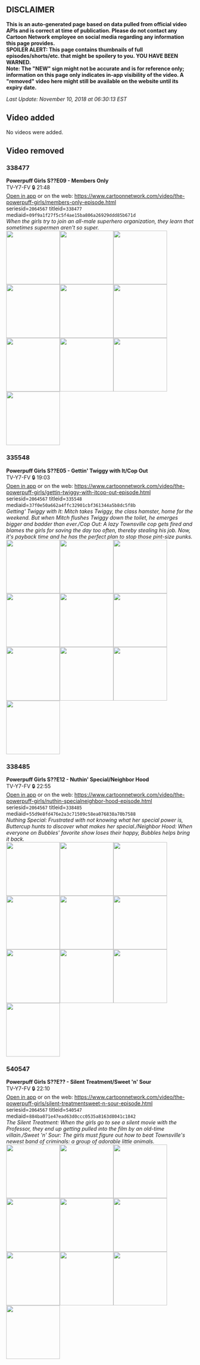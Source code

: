 ## DISCLAIMER
**This is an auto-generated page based on data pulled from official video APIs and is correct at time of publication. Please do not contact any Cartoon Network employee on social media regarding any information this page provides.**  
**SPOILER ALERT: This page contains thumbnails of full episodes/shorts/etc. that might be spoilery to you. YOU HAVE BEEN WARNED.**  
**Note: The "NEW" sign might not be accurate and is for reference only; information on this page only indicates in-app visibility of the video. A "removed" video here might still be available on the website until its expiry date.**  

_Last Update: November 10, 2018 at 06:30:13 EST_
## Video added
No videos were added.
## Video removed
### 338477
**Powerpuff Girls S??E09 - Members Only**  
TV-Y7-FV 🔒 21:48  
[Open in app](https://tinyurl.com/y8d9ompm) or on the web: https://www.cartoonnetwork.com/video/the-powerpuff-girls/members-only-episode.html  
seriesid=`2064567` titleid=`338477` mediaid=`09f9a1f27f5c5f4ae15ba806a26929ddd85b671d`  
_When the girls try to join an all-male superhero organization, they learn that sometimes supermen aren't so super._  
<a href="https://s3.amazonaws.com/cn-orchestrator/338477_001_1280x720.jpg"><img src="https://s3.amazonaws.com/cn-orchestrator/338477_001_640x360.jpg" height="144px" /></a><a href="https://s3.amazonaws.com/cn-orchestrator/338477_002_1280x720.jpg"><img src="https://s3.amazonaws.com/cn-orchestrator/338477_002_640x360.jpg" height="144px" /></a><a href="https://s3.amazonaws.com/cn-orchestrator/338477_003_1280x720.jpg"><img src="https://s3.amazonaws.com/cn-orchestrator/338477_003_640x360.jpg" height="144px" /></a><a href="https://s3.amazonaws.com/cn-orchestrator/338477_004_1280x720.jpg"><img src="https://s3.amazonaws.com/cn-orchestrator/338477_004_640x360.jpg" height="144px" /></a><a href="https://s3.amazonaws.com/cn-orchestrator/338477_005_1280x720.jpg"><img src="https://s3.amazonaws.com/cn-orchestrator/338477_005_640x360.jpg" height="144px" /></a><a href="https://s3.amazonaws.com/cn-orchestrator/338477_006_1280x720.jpg"><img src="https://s3.amazonaws.com/cn-orchestrator/338477_006_640x360.jpg" height="144px" /></a><a href="https://s3.amazonaws.com/cn-orchestrator/338477_007_1280x720.jpg"><img src="https://s3.amazonaws.com/cn-orchestrator/338477_007_640x360.jpg" height="144px" /></a><a href="https://s3.amazonaws.com/cn-orchestrator/338477_008_1280x720.jpg"><img src="https://s3.amazonaws.com/cn-orchestrator/338477_008_640x360.jpg" height="144px" /></a><a href="https://s3.amazonaws.com/cn-orchestrator/338477_009_1280x720.jpg"><img src="https://s3.amazonaws.com/cn-orchestrator/338477_009_640x360.jpg" height="144px" /></a><a href="https://s3.amazonaws.com/cn-orchestrator/338477_010_1280x720.jpg"><img src="https://s3.amazonaws.com/cn-orchestrator/338477_010_640x360.jpg" height="144px" /></a>
### 335548
**Powerpuff Girls S??E05 - Gettin' Twiggy with It/Cop Out**  
TV-Y7-FV 🔒 19:03  
[Open in app](https://tinyurl.com/yd8zherq) or on the web: https://www.cartoonnetwork.com/video/the-powerpuff-girls/gettin-twiggy-with-itcop-out-episode.html  
seriesid=`2064567` titleid=`335548` mediaid=`37f0e50a662a4ffc32901cbf361344a5b8dc5f8b`  
_Getting' Twiggy with It: Mitch takes Twiggy, the class hamster, home for the weekend. But when Mitch flushes Twiggy down the toilet, he emerges bigger and badder than ever./Cop Out: A lazy Townsville cop gets fired and blames the girls for saving the day too often, thereby stealing his job. Now, it's payback time and he has the perfect plan to stop those pint-size punks._  
<a href="https://s3.amazonaws.com/cn-orchestrator/335548_001_1280x720.jpg"><img src="https://s3.amazonaws.com/cn-orchestrator/335548_001_640x360.jpg" height="144px" /></a><a href="https://s3.amazonaws.com/cn-orchestrator/335548_002_1280x720.jpg"><img src="https://s3.amazonaws.com/cn-orchestrator/335548_002_640x360.jpg" height="144px" /></a><a href="https://s3.amazonaws.com/cn-orchestrator/335548_003_1280x720.jpg"><img src="https://s3.amazonaws.com/cn-orchestrator/335548_003_640x360.jpg" height="144px" /></a><a href="https://s3.amazonaws.com/cn-orchestrator/335548_004_1280x720.jpg"><img src="https://s3.amazonaws.com/cn-orchestrator/335548_004_640x360.jpg" height="144px" /></a><a href="https://s3.amazonaws.com/cn-orchestrator/335548_005_1280x720.jpg"><img src="https://s3.amazonaws.com/cn-orchestrator/335548_005_640x360.jpg" height="144px" /></a><a href="https://s3.amazonaws.com/cn-orchestrator/335548_006_1280x720.jpg"><img src="https://s3.amazonaws.com/cn-orchestrator/335548_006_640x360.jpg" height="144px" /></a><a href="https://s3.amazonaws.com/cn-orchestrator/335548_007_1280x720.jpg"><img src="https://s3.amazonaws.com/cn-orchestrator/335548_007_640x360.jpg" height="144px" /></a><a href="https://s3.amazonaws.com/cn-orchestrator/335548_008_1280x720.jpg"><img src="https://s3.amazonaws.com/cn-orchestrator/335548_008_640x360.jpg" height="144px" /></a><a href="https://s3.amazonaws.com/cn-orchestrator/335548_009_1280x720.jpg"><img src="https://s3.amazonaws.com/cn-orchestrator/335548_009_640x360.jpg" height="144px" /></a><a href="https://s3.amazonaws.com/cn-orchestrator/335548_010_1280x720.jpg"><img src="https://s3.amazonaws.com/cn-orchestrator/335548_010_640x360.jpg" height="144px" /></a>
### 338485
**Powerpuff Girls S??E12 - Nuthin' Special/Neighbor Hood**  
TV-Y7-FV 🔒 22:55  
[Open in app](https://tinyurl.com/ybf2nvsd) or on the web: https://www.cartoonnetwork.com/video/the-powerpuff-girls/nuthin-specialneighbor-hood-episode.html  
seriesid=`2064567` titleid=`338485` mediaid=`55d9e8fd476e2a3c71509c58ea076838a70b7588`  
_Nuthing Special: Frustrated with not knowing what her special power is, Buttercup hunts to discover what makes her special./Neighbor Hood: When everyone on Bubbles' favorite show loses their happy, Bubbles helps bring it back._  
<a href="https://s3.amazonaws.com/cn-orchestrator/338485_001_1280x720.jpg"><img src="https://s3.amazonaws.com/cn-orchestrator/338485_001_640x360.jpg" height="144px" /></a><a href="https://s3.amazonaws.com/cn-orchestrator/338485_002_1280x720.jpg"><img src="https://s3.amazonaws.com/cn-orchestrator/338485_002_640x360.jpg" height="144px" /></a><a href="https://s3.amazonaws.com/cn-orchestrator/338485_003_1280x720.jpg"><img src="https://s3.amazonaws.com/cn-orchestrator/338485_003_640x360.jpg" height="144px" /></a><a href="https://s3.amazonaws.com/cn-orchestrator/338485_004_1280x720.jpg"><img src="https://s3.amazonaws.com/cn-orchestrator/338485_004_640x360.jpg" height="144px" /></a><a href="https://s3.amazonaws.com/cn-orchestrator/338485_005_1280x720.jpg"><img src="https://s3.amazonaws.com/cn-orchestrator/338485_005_640x360.jpg" height="144px" /></a><a href="https://s3.amazonaws.com/cn-orchestrator/338485_006_1280x720.jpg"><img src="https://s3.amazonaws.com/cn-orchestrator/338485_006_640x360.jpg" height="144px" /></a><a href="https://s3.amazonaws.com/cn-orchestrator/338485_007_1280x720.jpg"><img src="https://s3.amazonaws.com/cn-orchestrator/338485_007_640x360.jpg" height="144px" /></a><a href="https://s3.amazonaws.com/cn-orchestrator/338485_008_1280x720.jpg"><img src="https://s3.amazonaws.com/cn-orchestrator/338485_008_640x360.jpg" height="144px" /></a><a href="https://s3.amazonaws.com/cn-orchestrator/338485_009_1280x720.jpg"><img src="https://s3.amazonaws.com/cn-orchestrator/338485_009_640x360.jpg" height="144px" /></a><a href="https://s3.amazonaws.com/cn-orchestrator/338485_010_1280x720.jpg"><img src="https://s3.amazonaws.com/cn-orchestrator/338485_010_640x360.jpg" height="144px" /></a>
### 540547
**Powerpuff Girls S??E?? - Silent Treatment/Sweet 'n' Sour**  
TV-Y7-FV 🔒 22:10  
[Open in app](https://tinyurl.com/ybhcp9hx) or on the web: https://www.cartoonnetwork.com/video/the-powerpuff-girls/silent-treatmentsweet-n-sour-episode.html  
seriesid=`2064567` titleid=`540547` mediaid=`884ba071e47ead63d0ccc0535a8163d8041c1842`  
_The Silent Treatment: When the girls go to see a silent movie with the Professor, they end up getting pulled into the film by an old-time villain./Sweet 'n' Sour: The girls must figure out how to beat Townsville's newest band of criminals: a group of adorable little animals._  
<a href="https://s3.amazonaws.com/cn-orchestrator/540547_001_1280x720.jpg"><img src="https://s3.amazonaws.com/cn-orchestrator/540547_001_640x360.jpg" height="144px" /></a><a href="https://s3.amazonaws.com/cn-orchestrator/540547_002_1280x720.jpg"><img src="https://s3.amazonaws.com/cn-orchestrator/540547_002_640x360.jpg" height="144px" /></a><a href="https://s3.amazonaws.com/cn-orchestrator/540547_003_1280x720.jpg"><img src="https://s3.amazonaws.com/cn-orchestrator/540547_003_640x360.jpg" height="144px" /></a><a href="https://s3.amazonaws.com/cn-orchestrator/540547_004_1280x720.jpg"><img src="https://s3.amazonaws.com/cn-orchestrator/540547_004_640x360.jpg" height="144px" /></a><a href="https://s3.amazonaws.com/cn-orchestrator/540547_005_1280x720.jpg"><img src="https://s3.amazonaws.com/cn-orchestrator/540547_005_640x360.jpg" height="144px" /></a><a href="https://s3.amazonaws.com/cn-orchestrator/540547_006_1280x720.jpg"><img src="https://s3.amazonaws.com/cn-orchestrator/540547_006_640x360.jpg" height="144px" /></a><a href="https://s3.amazonaws.com/cn-orchestrator/540547_007_1280x720.jpg"><img src="https://s3.amazonaws.com/cn-orchestrator/540547_007_640x360.jpg" height="144px" /></a><a href="https://s3.amazonaws.com/cn-orchestrator/540547_008_1280x720.jpg"><img src="https://s3.amazonaws.com/cn-orchestrator/540547_008_640x360.jpg" height="144px" /></a><a href="https://s3.amazonaws.com/cn-orchestrator/540547_009_1280x720.jpg"><img src="https://s3.amazonaws.com/cn-orchestrator/540547_009_640x360.jpg" height="144px" /></a><a href="https://s3.amazonaws.com/cn-orchestrator/540547_010_1280x720.jpg"><img src="https://s3.amazonaws.com/cn-orchestrator/540547_010_640x360.jpg" height="144px" /></a>
